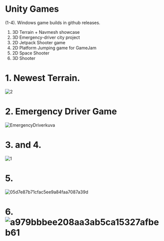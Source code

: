 # Unity Games

(1-4). Windows game builds in github releases.

1. 3D Terrain + Navmesh showcase
2. 3D Emergency-driver city project
3. 2D Jetpack Shooter game
4. 2D Platform Jumping game for GameJam
5. 2D Space Shooter
6. 3D Shooter

# 1. Newest Terrain.
![2](https://github.com/Saarenmaaa/Unity/assets/132883449/9a83621f-927b-4611-a213-72b20ef125e4)
# 2. Emergency Driver Game
![EmergencyDriverkuva](https://github.com/Saarenmaaa/Unity/assets/132883449/f3855db3-dd49-448a-a4fc-6a73e5ec7b6c)
# 3. and 4.
![1](https://github.com/Saarenmaaa/Unity/assets/132883449/05c6deaf-447b-4a13-bddc-0bf979bdd5aa)
# 5. 
![05d7e87b71cfac5ee9a84faa7087a39d](https://github.com/user-attachments/assets/96e43658-2941-46fb-837b-fe981acc0710)

# 6. ![a979bbbee208aa3ab5ca15327afbeb61](https://github.com/user-attachments/assets/3b368381-edcd-45db-96f6-2ead06bd21de)


